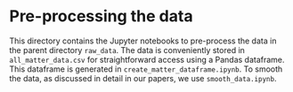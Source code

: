 # Pre-processing the data

This directory contains the Jupyter notebooks to pre-process the data in the
parent directory `raw_data`. The data is conveniently stored in
`all_matter_data.csv` for straightforward access using a Pandas dataframe. This
dataframe is generated in `create_matter_dataframe.ipynb`. To smooth the data,
as discussed in detail in our papers, we use `smooth_data.ipynb`.
